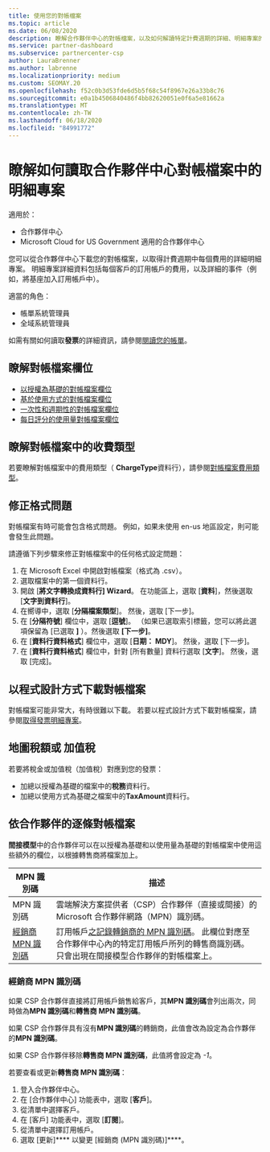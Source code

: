 ```yaml
---
title: 使用您的對帳檔案
ms.topic: article
ms.date: 06/08/2020
description: 瞭解合作夥伴中心的對帳檔案，以及如何解讀特定計費週期的詳細、明細專案的費用觀點。
ms.service: partner-dashboard
ms.subservice: partnercenter-csp
author: LauraBrenner
ms.author: labrenne
ms.localizationpriority: medium
ms.custom: SEOMAY.20
ms.openlocfilehash: f52c0b3d53fde6d5b5f68c54f8967e26a33b8c76
ms.sourcegitcommit: e0a1b4506840486f4bb82620051e0f6a5e81662a
ms.translationtype: MT
ms.contentlocale: zh-TW
ms.lasthandoff: 06/18/2020
ms.locfileid: "84991772"
---
```

# <a name="learn-how-to-read-the-line-items-in-your-partner-center-reconciliation-files"></a>瞭解如何讀取合作夥伴中心對帳檔案中的明細專案

適用於：

- 合作夥伴中心
- Microsoft Cloud for US Government 適用的合作夥伴中心

您可以從合作夥伴中心下載您的對帳檔案，以取得計費週期中每個費用的詳細明細專案。 明細專案詳細資料包括每個客戶的訂用帳戶的費用，以及詳細的事件（例如，將基座加入訂用帳戶中）。

適當的角色：

- 帳單系統管理員
- 全域系統管理員

如需有關如何讀取**發票**的詳細資訊，請參閱[閱讀您的帳單](read-your-bill.md)。

## <a name="understand-reconciliation-file-fields"></a>瞭解對帳檔案欄位

- [以授權為基礎的對帳檔案欄位](license-based-recon-files.md)
- [基於使用方式的對帳檔案欄位](usage-based-recon-files.md)
- [一次性和週期性的對帳檔案欄位](one-time-recurring-recon-files.md)
- [每日評分的使用量對帳檔案欄位](daily-rated-usage-recon-files.md)

## <a name="understand-charge-types-in-reconciliation-files"></a>瞭解對帳檔案中的收費類型

若要瞭解對帳檔案中的費用類型（ **ChargeType**資料行），請參閱[對帳檔案費用類型](recon-file-charge-types.md)。

## <a name="fix-formatting-issues"></a>修正格式問題

對帳檔案有時可能會包含格式問題。 例如，如果未使用 en-us 地區設定，則可能會發生此問題。

請遵循下列步驟來修正對帳檔案中的任何格式設定問題：

1. 在 Microsoft Excel 中開啟對帳檔案（格式為 .csv）。
2. 選取檔案中的第一個資料行。
3. 開啟 [**將文字轉換成資料行] Wizard**。 在功能區上，選取 [**資料**]，然後選取 [**文字到資料行**]。
4. 在嚮導中，選取 [**分隔檔案類型**]。 然後，選取 [下一步]。
5. 在 [**分隔符號**] 欄位中，選取 [**逗號**]。 （如果已選取索引標籤，您可以將此選項保留為 [已選取 **]** ）。然後選取 **[下一步]**。
6. 在 [**資料行資料格式**] 欄位中，選取 [**日期： MDY**]。 然後，選取 [下一步]。
7. 在 [**資料行資料格式**] 欄位中，針對 [所有數量] 資料行選取 [**文字**]。 然後，選取 [完成]。

## <a name="download-reconciliation-files-programmatically"></a>以程式設計方式下載對帳檔案

對帳檔案可能非常大，有時很難以下載。 若要以程式設計方式下載對帳檔案，請參閱[取得發票明細專案](https://docs.microsoft.com/partner-center/develop/get-invoiceline-items)。

## <a name="map-taxes-or-vat"></a>地圖稅額或 加值稅

若要將稅金或加值稅（加值稅）對應到您的發票：

- 加總以授權為基礎的檔案中的**稅務**資料行。
- 加總以使用方式為基礎之檔案中的**TaxAmount**資料行。

## <a name="itemize-reconciliation-files-by-partner"></a>依合作夥伴的逐條對帳檔案

**間接模型**中的合作夥伴可以在以授權為基礎和以使用量為基礎的對帳檔案中使用這些額外的欄位，以根據轉售商將檔案加上。

| MPN 識別碼 | 描述 |
| ------ | ----------- |
| MPN 識別碼 | 雲端解決方案提供者（CSP）合作夥伴（直接或間接）的 Microsoft 合作夥伴網路（MPN）識別碼。 |
| [經銷商 MPN 識別碼](#reseller-mpn-id) | 訂用帳戶[之記錄轉銷商的 MPN 識別碼](#reseller-mpn-id)。 此欄位對應至合作夥伴中心內的特定訂用帳戶所列的轉售商識別碼。 只會出現在間接模型合作夥伴的對帳檔案上。 |

### <a name="reseller-mpn-id"></a>經銷商 MPN 識別碼

如果 CSP 合作夥伴直接將訂用帳戶銷售給客戶，其**MPN 識別碼**會列出兩次，同時做為**MPN 識別碼**和**轉售商 MPN 識別碼**。

如果 CSP 合作夥伴具有沒有**MPN 識別碼**的轉銷商，此值會改為設定為合作夥伴的**MPN 識別碼**。

如果 CSP 合作夥伴移除**轉售商 MPN 識別碼**，此值將會設定為 *-1*。

若要查看或更新**轉售商 MPN 識別碼**：

1. 登入合作夥伴中心。
2. 在 [合作夥伴中心] 功能表中，選取 [**客戶**]。
3. 從清單中選擇客戶。
4. 在 [客戶] 功能表中，選取 [**訂閱**]。
5. 從清單中選擇訂用帳戶。
6. 選取 \[更新\]**** 以變更 \[經銷商 (MPN 識別碼)\]****。
